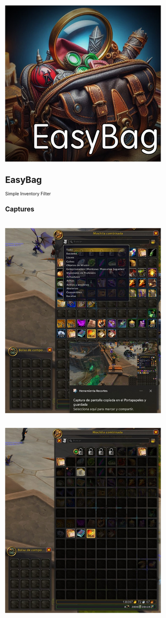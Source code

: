 ﻿<p align="center">
<img src=".dist/Portrait.jpg">
</p>

# EasyBag

Simple Inventory Filter

## Captures

﻿<p align="center">
<img src=".dist/easybag-1.jpg">
</p>
﻿<p align="center">
<img src=".dist/easybag-2.jpg">
</p>
